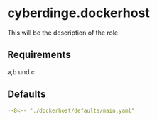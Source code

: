# cyberdinge.dockerhost

This will be the description of the role

## Requirements

a,b und c

## Defaults

``` YAML title="defaults/main.yaml"
--8<-- "./dockerhost/defaults/main.yaml"
```